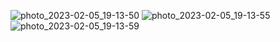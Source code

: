 
![photo_2023-02-05_19-13-50](https://user-images.githubusercontent.com/95961917/216831136-f2d61ff9-598f-48b7-bd3d-16292c9a2804.jpg)
![photo_2023-02-05_19-13-55](https://user-images.githubusercontent.com/95961917/216831137-e20ce22c-a3de-4cf3-ab41-85a89807e76a.jpg)
![photo_2023-02-05_19-13-59](https://user-images.githubusercontent.com/95961917/216831138-efe12ab2-1297-4787-b258-e6c54ffa2cf5.jpg)
